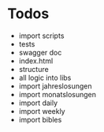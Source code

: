# Todos

* import scripts
* tests
* swagger doc
* index.html
* structure
* all logic into libs
* import jahreslosungen
* import monatslosungen
* import daily
* import weekly
* import bibles
